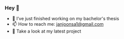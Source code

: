 ### Hey 👋

- 🔭 I’ve just finished working on my bachelor's thesis
- 📫 How to reach me: janjoonsa1@gmail.com
- 👀 Take a look at my latest project


